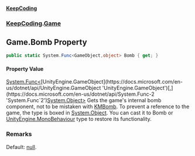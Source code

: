 #### [KeepCoding](index.md 'index')
### [KeepCoding](KeepCoding.md 'KeepCoding').[Game](KeepCoding_Game.md 'KeepCoding.Game')
## Game.Bomb Property
```csharp
public static System.Func<GameObject,object> Bomb { get; }
```
#### Property Value
[System.Func&lt;](https://docs.microsoft.com/en-us/dotnet/api/System.Func-2 'System.Func`2')[UnityEngine.GameObject](https://docs.microsoft.com/en-us/dotnet/api/UnityEngine.GameObject 'UnityEngine.GameObject')[,](https://docs.microsoft.com/en-us/dotnet/api/System.Func-2 'System.Func`2')[System.Object](https://docs.microsoft.com/en-us/dotnet/api/System.Object 'System.Object')[&gt;](https://docs.microsoft.com/en-us/dotnet/api/System.Func-2 'System.Func`2')
Gets the game's internal bomb component, not to be mistaken with [KMBomb](https://docs.microsoft.com/en-us/dotnet/api/KMBomb 'KMBomb'). To prevent a reference to the game, the type is boxed in [System.Object](https://docs.microsoft.com/en-us/dotnet/api/System.Object 'System.Object'). You can cast it to Bomb or [UnityEngine.MonoBehaviour](https://docs.microsoft.com/en-us/dotnet/api/UnityEngine.MonoBehaviour 'UnityEngine.MonoBehaviour') type to restore its functionality.  
### Remarks
Default: [null](https://docs.microsoft.com/en-us/dotnet/csharp/language-reference/keywords/null 'https://docs.microsoft.com/en-us/dotnet/csharp/language-reference/keywords/null').  
